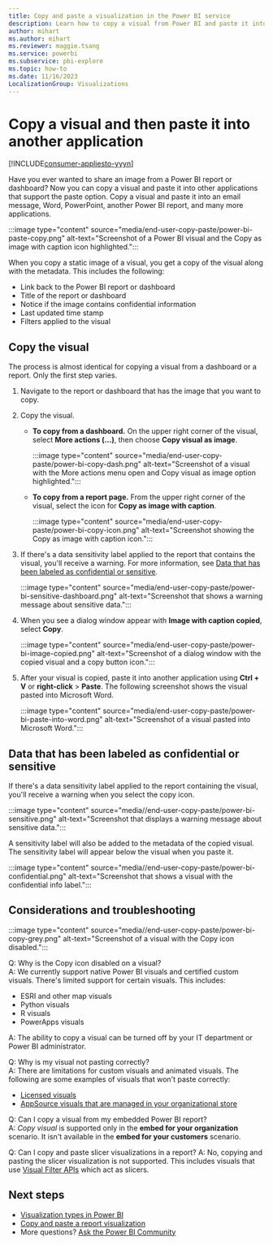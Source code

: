 ```yaml
---
title: Copy and paste a visualization in the Power BI service
description: Learn how to copy a visual from Power BI and paste it into other applications such as Word, PowerPoint, and emails.
author: mihart
ms.author: mihart
ms.reviewer: maggie.tsang
ms.service: powerbi
ms.subservice: pbi-explore
ms.topic: how-to
ms.date: 11/16/2023
LocalizationGroup: Visualizations
---
```

# Copy a visual and then paste it into another application

[!INCLUDE[consumer-appliesto-yyyn](../includes/consumer-appliesto-yyyn.md)]

Have you ever wanted to share an image from a Power BI report or dashboard? Now you can copy a visual and paste it into other applications that support the paste option. Copy a visual and paste it into an email message, Word, PowerPoint, another Power BI report, and many more applications.

:::image type="content" source="media/end-user-copy-paste/power-bi-paste-copy.png" alt-text="Screenshot of a Power BI visual and the Copy as image with caption icon highlighted.":::

When you copy a static image of a visual, you get a copy of the visual along with the metadata. This includes the following:

* Link back to the Power BI report or dashboard
* Title of the report or dashboard
* Notice if the image contains confidential information
* Last updated time stamp
* Filters applied to the visual

## Copy the visual

The process is almost identical for copying a visual from a dashboard or a report. Only the first step varies.

1. Navigate to the report or dashboard that has the image that you want to copy.

1. Copy the visual.

    * **To copy from a dashboard.** On the upper right corner of the visual, select **More actions (...)**, then choose **Copy visual as image**.

        :::image type="content" source="media/end-user-copy-paste/power-bi-copy-dash.png" alt-text="Screenshot of a visual with the More actions menu open and Copy visual as image option highlighted.":::

    * **To copy from a report page.** From the upper right corner of the visual, select the icon for **Copy as image with caption**.

        :::image type="content" source="media/end-user-copy-paste/power-bi-copy-icon.png" alt-text="Screenshot showing the Copy as image with caption icon.":::

1. If there's a data sensitivity label applied to the report that contains the visual, you'll receive a warning. For more information, see [Data that has been labeled as confidential or sensitive](#data-that-has-been-labeled-as-confidential-or-sensitive).

    :::image type="content" source="media/end-user-copy-paste/power-bi-sensitive-dashboard.png" alt-text="Screenshot that shows a warning message about sensitive data.":::

1. When you see a dialog window appear with **Image with caption copied**, select **Copy**.

    :::image type="content" source="media/end-user-copy-paste/power-bi-image-copied.png" alt-text="Screenshot of a dialog window with the copied visual and a copy button icon.":::

1. After your visual is copied, paste it into another application using **Ctrl + V** or **right-click** > **Paste**. The following screenshot shows the visual pasted into Microsoft Word.

    :::image type="content" source="media/end-user-copy-paste/power-bi-paste-into-word.png" alt-text="Screenshot of a visual pasted into Microsoft Word.":::

## Data that has been labeled as confidential or sensitive

If there's a data sensitivity label applied to the report containing the visual, you'll receive a warning when you select the copy icon.  

:::image type="content" source="media//end-user-copy-paste/power-bi-sensitive.png" alt-text="Screenshot that displays a warning message about sensitive data.":::

A sensitivity label will also be added to the metadata of the copied visual. The sensitivity label will appear below the visual when you paste it.

:::image type="content" source="media//end-user-copy-paste/power-bi-confidential.png" alt-text="Screenshot that shows a visual with the confidential info label.":::

## Considerations and troubleshooting

  :::image type="content" source="media//end-user-copy-paste/power-bi-copy-grey.png" alt-text="Screenshot of a visual with the Copy icon disabled.":::

Q: Why is the Copy icon disabled on a visual?  
A: We currently support native Power BI visuals and certified custom visuals. There's limited support for certain visuals. This includes:

* ESRI and other map visuals
* Python visuals
* R visuals
* PowerApps visuals

A: The ability to copy a visual can be turned off by your IT department or Power BI administrator.

Q: Why is my visual not pasting correctly?  
A: There are limitations for custom visuals and animated visuals. The following are some examples of visuals that won't paste correctly:

* [Licensed visuals](../developer/visuals/licensing-faq.yml#what-are-licensed-visuals-)
* [AppSource visuals that are managed in your organizational store](/fabric/admin/organizational-visuals#add-a-visual-from-appsoruce)

Q: Can I copy a visual from my embedded Power BI report?  
A: *Copy visual* is supported only in the **embed for your organization** scenario. It isn't available in the **embed for your customers** scenario.

Q: Can I copy and paste slicer visualizations in a report?
A: No, copying and pasting the slicer visualization is not supported. This includes visuals that use [Visual Filter APIs](../developer/visuals/filter-api.md) which act as slicers. 

## Next steps

* [Visualization types in Power BI](../visuals/power-bi-visualization-types-for-reports-and-q-and-a.md)
* [Copy and paste a report visualization](../visuals/power-bi-visualization-copy-paste.md)
* More questions? [Ask the Power BI Community](https://community.powerbi.com/)
